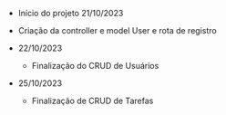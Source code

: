 -   Início do projeto 21/10/2023

-   Criação da controller e model User e rota de registro

-   22/10/2023

    -   Finalização do CRUD de Usuários

-   25/10/2023

    -   Finalização de CRUD de Tarefas
